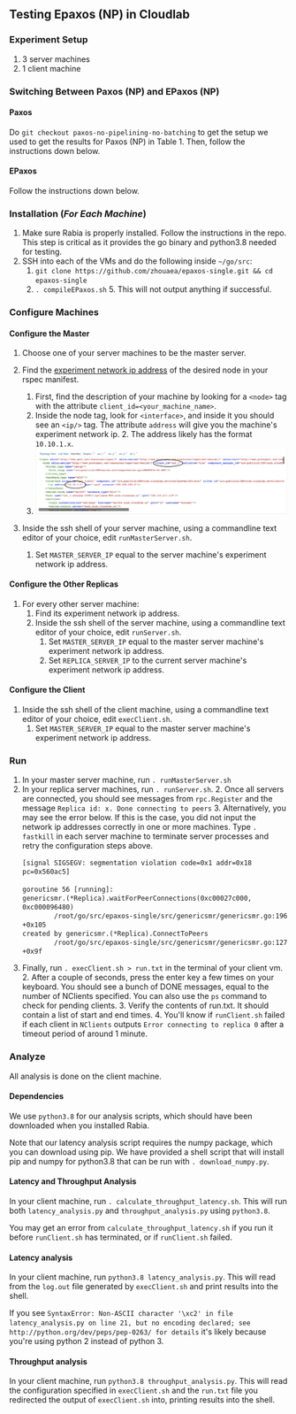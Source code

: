 ## Testing Epaxos (NP) in Cloudlab
### Experiment Setup
1. 3 server machines
2. 1 client machine

### Switching Between Paxos (NP) and EPaxos (NP)
#### Paxos
Do `git checkout paxos-no-pipelining-no-batching` to get the setup we used to get the results for Paxos (NP) in Table 1. Then, follow the instructions down below.
#### EPaxos
Follow the instructions down below.

### Installation (***For Each Machine***)
1. Make sure Rabia is properly installed. Follow the instructions in the repo. This step is critical as it provides the go binary and python3.8 needed for testing.
2. SSH into each of the VMs and do the following inside `~/go/src`:
    1. ```git clone https://github.com/zhouaea/epaxos-single.git && cd epaxos-single```
    4. ```. compileEPaxos.sh```
        5. This will not output anything if successful.


### Configure Machines

#### Configure the Master   
1. Choose one of your server machines to be the master server.
1. Find the [experiment network ip address](https://docs.cloudlab.us/cloudlab-manual.html#%28part._.Topology_.View%29) of the desired node in your rspec manifest. 
    1. First, find the description of your machine by looking for a `<node>` tag with the attribute `client_id=<your_machine_name>`.
    2. Inside the node tag, look for `<interface>`, and inside it you should see an `<ip/>` tag. The attribute `address` will give you the machine's experiment network ip.
        2. The address likely has the format `10.10.1.x`.
    3. ![Identifying Master Server IP Screenshot](./README-images/Identifying%20Master%20Server%20IP.png)
   
2. Inside the ssh shell of your server machine, using a commandline text editor of your choice, edit `runMasterServer.sh`.
    1. Set `MASTER_SERVER_IP` equal to the server machine's experiment network ip address.

#### Configure the Other Replicas 
1. For every other server machine: 
    1. Find its experiment network ip address.
    2. Inside the ssh shell of the server machine, using a commandline text editor of your choice, edit `runServer.sh`.
        1. Set `MASTER_SERVER_IP` equal to the master server machine's experiment network ip address.
        2. Set `REPLICA_SERVER_IP` to the current server machine's experiment network ip address.

#### Configure the Client
1. Inside the ssh shell of the client machine, using a commandline text editor of your choice, edit `execClient.sh`.
    1. Set `MASTER_SERVER_IP` equal to the master server machine's experiment network ip address.


### Run
1. In your master server machine, run `. runMasterServer.sh`
2. In your replica server machines, run `. runServer.sh`. 
   2. Once all servers are connected,  you should see messages from `rpc.Register` and the message `Replica id: x. Done connecting to peers`
   3. Alternatively, you may see the error below. If this is the case, you did not input the network ip addresses correctly in one or more machines. Type `. fastkill` in each server machine to terminate server processes and retry the configuration steps above.
    ```panic: runtime error: invalid memory address or nil pointer dereference
    [signal SIGSEGV: segmentation violation code=0x1 addr=0x18 pc=0x560ac5]
    
    goroutine 56 [running]:
    genericsmr.(*Replica).waitForPeerConnections(0xc00027c000, 0xc000096480)
            /root/go/src/epaxos-single/src/genericsmr/genericsmr.go:196 +0x105
    created by genericsmr.(*Replica).ConnectToPeers
            /root/go/src/epaxos-single/src/genericsmr/genericsmr.go:127 +0x9f
    ```
2. Finally, run `. execClient.sh > run.txt` in the terminal of your client vm.
    2. After a couple of seconds, press the enter key a few times on your keyboard. You should see a bunch of DONE messages, equal to the number of NClients specified. You can also use the `ps` command to check for pending clients.
    3. Verify the contents of run.txt. It should contain a list of start and end times.
    4. You'll know if `runClient.sh` failed if each client in `NClients` outputs `Error connecting to replica 0` after a timeout period of around 1 minute.


### Analyze
All analysis is done on the client machine.

#### Dependencies

We use `python3.8` for our analysis scripts, which should have been downloaded when you installed Rabia.

Note that our latency analysis script requires the numpy package, which you can download using pip. We have provided a shell script that will install pip and numpy for python3.8
that can be run with `. download_numpy.py`.

#### Latency and Throughput Analysis
In your client machine, run `. calculate_throughput_latency.sh`. This will run both `latency_analysis.py` and `throughput_analysis.py` using `python3.8`.

You may get an error from `calculate_throughput_latency.sh` if you run it before `runClient.sh` has terminated, or if `runClient.sh` failed. 

#### Latency analysis
In your client machine, run `python3.8 latency_analysis.py`. This will read from the `log.out` file generated by `execClient.sh` and print results into the shell.

If you see `SyntaxError: Non-ASCII character '\xc2' in file latency_analysis.py on line 21, but no encoding declared; see http://python.org/dev/peps/pep-0263/ for details`
it's likely because you're using python 2 instead of python 3. 
#### Throughput analysis
In your client machine, run `python3.8 throughput_analysis.py`. This will read the configuration specified in `execClient.sh` and the `run.txt` file you redirected the output of `execClient.sh` into, printing results into the shell.
